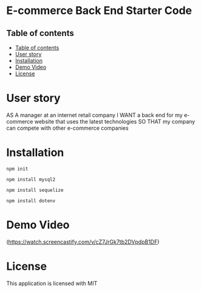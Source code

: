 # E-commerce Back End Starter Code

## Table of contents

- [Table of contents](#table-of-contents)
- [User story](#user-story)
- [Installation](#installation)
- [Demo Video](#demonstration-video)
- [License](#license)

# User story

AS A manager at an internet retail company
I WANT a back end for my e-commerce website that uses the latest technologies
SO THAT my company can compete with other e-commerce companies

# Installation

`npm init`

`npm install mysql2`

`npm install sequelize`

`npm install dotenv`

# Demo Video

(https://watch.screencastify.com/v/cZ7JrGk7tb2DVpdpB1DF)

# License

This application is licensed with MIT
